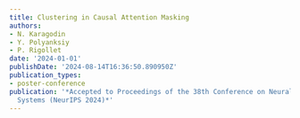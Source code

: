 ```yaml
---
title: Clustering in Causal Attention Masking
authors:
- N. Karagodin
- Y. Polyanksiy
- P. Rigollet
date: '2024-01-01'
publishDate: '2024-08-14T16:36:50.890950Z'
publication_types:
- poster-conference
publication: '*Accepted to Proceedings of the 38th Conference on Neural Information Processing
  Systems (NeurIPS 2024)*'
---
```

